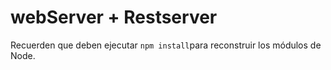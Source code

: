 # webServer + Restserver

Recuerden que deben ejecutar ````npm install````para reconstruir los módulos de Node.

